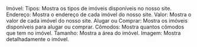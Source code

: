 Imóvel:
Tipos: Mostra os tipos de imóveis disponíveis no nosso site.
Endereço: Mostra o endereço de cada imóvel do nosso site.
Valor: Mostra o valor de cada imóvel do nosso site.
Alugar ou Comprar: Mostra os imóveis disponíveis para alugar ou comprar.
Cômodos: Mostra quantos cômodos que tem no imóvel.
Tamanho: Mostra a área do imóvel.
Imagem: Mostra detalhadamente o imóvel.